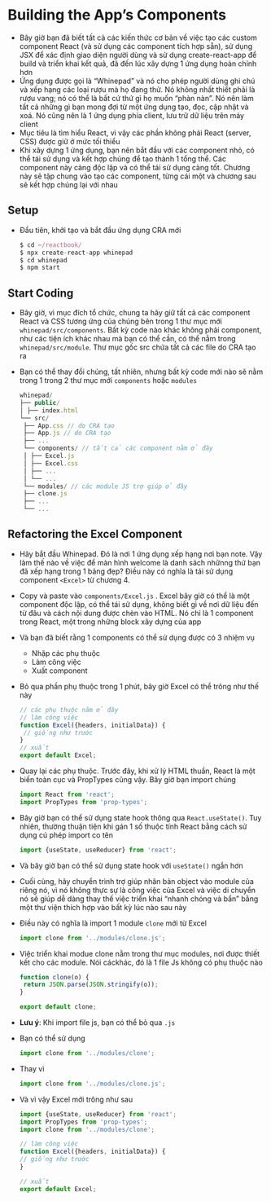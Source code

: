 # Building the App’s Components
- Bây giờ bạn đã biết tất cả các kiến thức cơ bản về việc tạo các custom component React (và sử dụng các component tích hợp sẵn), sử dụng JSX để xác định giao diện người dùng và sử dụng create-react-app để build và triển khai kết quả, đã đến lúc xây dựng 1 ứng dụng hoàn chỉnh hơn
- Ứng dụng được gọi là “Whinepad” và nó cho phép người dùng ghi chú và xếp hạng các loại rượu mà họ đang thử. Nó không nhất thiết phải là rượu vang; nó có thể là bất cứ thứ gì họ muốn “phàn nàn”. Nó nên làm tất cả những gì bạn mong đợi từ một ứng dụng tạo, đọc, cập nhật và xoá. Nó cũng nên là 1 ứng dụng phía client, lưu trữ dữ liệu trên máy client
- Mục tiêu là tìm hiểu React, vì vậy các phần không phải React (server, CSS) được giữ ở mức tối thiểu
- Khi xây dựng 1 ứng dụng, bạn nên bắt đầu với các component nhỏ, có thể tái sử dụng và kết hợp chúng để tạo thành 1 tổng thể. Các component này càng độc lập và có thể tái sử dụng càng tốt. Chương này sẽ tập chung vào tạo các component, từng cái một và chương sau sẽ kết hợp chúng lại với nhau

## Setup

- Đầu tiên, khởi tạo và bắt đầu ứng dụng CRA mới
    
    ```jsx
    $ cd ~/reactbook/
    $ npx create-react-app whinepad
    $ cd whinepad
    $ npm start
    ```
    

## Start Coding

- Bây giờ, vì mục đích tổ chức, chung ta hãy giữ tất cả các component React và CSS tương ứng của chúng bên trong 1 thư mục mới `whinepad/src/components`. Bất kỳ code nào khác không phải component, như các tiện ích khác nhau mà bạn có thể cần, có thể nằm trong `whinepad/src/module`. Thư mục gốc src chứa tất cả các file do CRA tạo ra
- Bạn có thể thay đổi chúng, tất nhiên, nhưng bất kỳ code mới nào sẽ nằm trong 1 trong 2 thư mục mới `components` hoặc `modules`
    
    ```jsx
    whinepad/
    ├── public/
    │ ├── index.html
    └── src/
     ├── App.css // do CRA tạo
     ├── App.js // do CRA tạo
     ├── ...
     └── components/ // tất cả các component nằm ở đây
     │ ├── Excel.js
     │ ├── Excel.css
     │ ├── ...
     │ └── ...
     └── modules/ // các module JS trợ giúp ở đây
     ├── clone.js
     ├── ...
     └── ...
    ```
    

## Refactoring the Excel Component

- Hãy bắt đầu Whinepad. Đó là nơi 1 ứng dụng xếp hạng nơi bạn note. Vậy làm thế nào về việc để màn hình welcome là danh sách nhữnng thứ bạn đã xếp hạng trong 1 bảng đẹp? Điều này có nghĩa là tái sử dụng component `<Excel>` từ chương 4.
- Copy và paste vào `components/Excel.js` . Excel bây giờ có thể là một component độc lập, có thể tái sử dụng, không biết gì về nơi dữ liệu đến từ đâu và cách nội dung được chèn vào HTML. Nó chỉ là 1 component trong React, một trong những block xây dựng của app
- Và bạn đã biết rằng 1 components có thể sử dụng được có 3 nhiệm vụ
    - Nhập các phụ thuộc
    - Làm công việc
    - Xuất component
- Bỏ qua phần phụ thuộc trong 1 phút, bây giờ Excel có thể trông như thế này
    
    ```jsx
    // các phụ thuộc nằm ở đây
    // làm công việc
    function Excel({headers, initialData}) {
     // giống như trước
    }
    // xuất
    export default Excel;
    ```
    
- Quay lại các phụ thuộc. Trước đây, khi xử lý HTML thuần, React là một biến toàn cục và PropTypes cũng vậy. Bây giờ bạn import chúng
    
    ```jsx
    import React from 'react';
    import PropTypes from 'prop-types';
    ```
    
- Bây giờ bạn có thể sử dụng state hook thông qua `React.useState()`. Tuy nhiên, thường thuận tiện khi gán 1 số thuộc tính React bằng cách sử dụng cú phép import co tên
    
    ```jsx
    import {useState, useReducer} from 'react';
    ```
    
- Và bây giờ bạn có thể sử dụng state hook với `useState()` ngắn hơn
- Cuối cùng, hãy chuyển trình trợ giúp nhân bản object vào module của riêng nó, vì nó không thực sự là công việc của Excel và việc di chuyển nó sẽ giúp dễ dàng thay thế việc triển khai “nhanh chóng và bẩn” bằng một thư viện thích hợp vào bất kỳ lúc nào sau này
- Điều này có nghĩa là import 1 module `clone` mới từ Excel
    
    ```jsx
    import clone from '../modules/clone.js';
    ```
    
- Việc triển khai modue clone nằm trong thư mục modules, nơi được thiết kết cho các module. Nói cáckhác, đó là 1 file Js không có phụ thuộc nào
    
    ```jsx
    function clone(o) {
     return JSON.parse(JSON.stringify(o));
    }
    
    export default clone;
    ```
    
- **Lưu ý**: Khi import file js, bạn có thể bỏ qua `.js`
- Bạn có thể sử dụng
    
    ```jsx
    import clone from '../modules/clone';
    ```
    
- Thay vì
    
    ```jsx
    import clone from '../modules/clone.js';
    ```
    
- Và vì vậy Excel mới trông như sau
  ```js
  import {useState, useReducer} from 'react';
  import PropTypes from 'prop-types';
  import clone from '../modules/clone';

  // làm công việc
  function Excel({headers, initialData}) {
  // giống như trước
  }

  // xuất
  export default Excel;
  ```